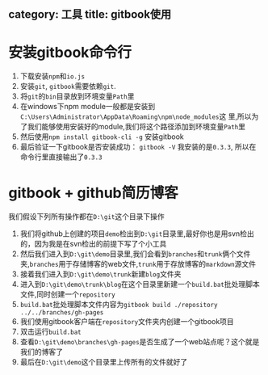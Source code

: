 category: 工具
title: gitbook使用
---
# 安装gitbook命令行

1. 下载安装`npm`和`io.js`
2. 安装`git`, `gitbook`需要依赖`git`.
3. 将`git`的`bin`目录放到环境变量`Path`里
4. 在windows下npm module一般都是安装到`C:\Users\Administrator\AppData\Roaming\npm\node_modules`这
    里,所以为了我们能够使用安装好的module,我们将这个路径添加到环境变量`Path`里
5. 然后使用`npm install gitbook-cli -g` 安装gitbook
6. 最后验证一下gitbook是否安装成功： `gitbook -V` 我安装的是`0.3.3`, 所以在命令行里直接输出了`0.3.3`


# gitbook + github简历博客
我们假设下列所有操作都在`D:\git`这个目录下操作
1. 我们将github上创建的项目`demo`检出到`D:\git`目录里,最好你也是用svn检出的，因为我是在svn检出的前提下写了个小工具
2. 然后我们进入到`D:\git\demo`目录里,我们会看到`branches`和`trunk`俩个文件夹,`branches`用于存储博客的web文件,`trunk`用于存放博客的`markdown`源文件
3. 接着我们进入到`D:\git\demo\trunk`新建`blog`文件夹
4. 进入到`D:\git\demo\trunk\blog`在这个目录里新建一个`build.bat`批处理脚本文件,同时创建一个`repository`
5. `build.bat`批处理脚本文件内容为`gitbook build ./repository ../../branches/gh-pages`
6. 我们使用gitbook客户端在`repository`文件夹内创建一个gitbook项目
7. 双击运行`build.bat`
8. 查看`D:\git\demo\branches\gh-pages`是否生成了一个web站点呢？这个就是我们的博客了
9. 最后在`D:\git\demo`这个目录里上传所有的文件就好了

